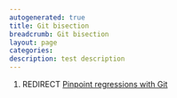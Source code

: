 ```yaml
---
autogenerated: true
title: Git bisection
breadcrumb: Git bisection
layout: page
categories: 
description: test description
---
```


1.  REDIRECT [Pinpoint regressions with Git](Pinpoint_regressions_with_Git)
